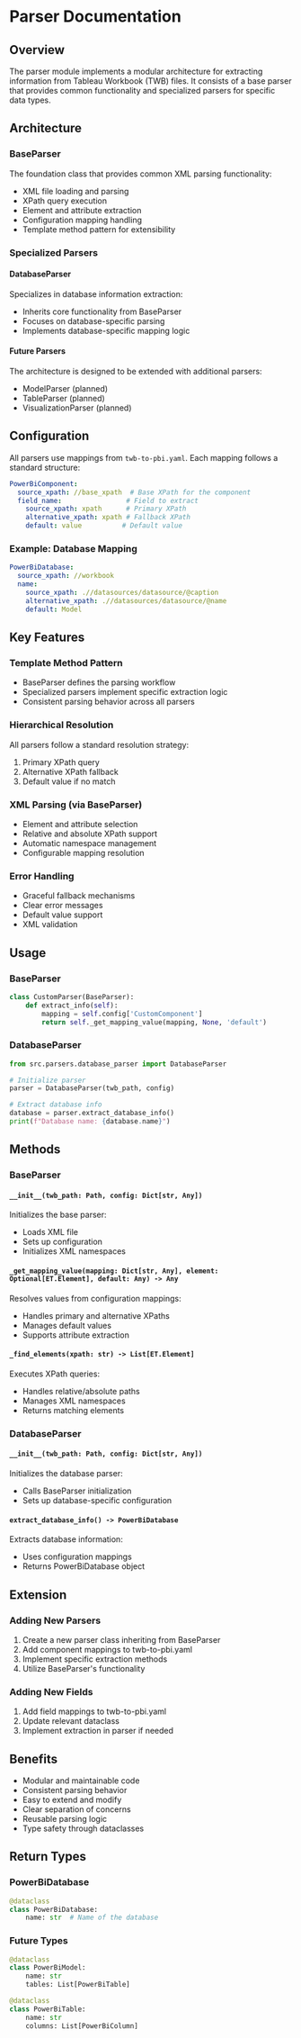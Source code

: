 # Parser Documentation

## Overview
The parser module implements a modular architecture for extracting information from Tableau Workbook (TWB) files. It consists of a base parser that provides common functionality and specialized parsers for specific data types.

## Architecture

### BaseParser
The foundation class that provides common XML parsing functionality:
- XML file loading and parsing
- XPath query execution
- Element and attribute extraction
- Configuration mapping handling
- Template method pattern for extensibility

### Specialized Parsers

#### DatabaseParser
Specializes in database information extraction:
- Inherits core functionality from BaseParser
- Focuses on database-specific parsing
- Implements database-specific mapping logic

#### Future Parsers
The architecture is designed to be extended with additional parsers:
- ModelParser (planned)
- TableParser (planned)
- VisualizationParser (planned)

## Configuration
All parsers use mappings from `twb-to-pbi.yaml`. Each mapping follows a standard structure:

```yaml
PowerBiComponent:
  source_xpath: //base_xpath  # Base XPath for the component
  field_name:                # Field to extract
    source_xpath: xpath      # Primary XPath
    alternative_xpath: xpath # Fallback XPath
    default: value          # Default value
```

### Example: Database Mapping
```yaml
PowerBiDatabase:
  source_xpath: //workbook
  name:
    source_xpath: .//datasources/datasource/@caption
    alternative_xpath: .//datasources/datasource/@name
    default: Model
```

## Key Features

### Template Method Pattern
- BaseParser defines the parsing workflow
- Specialized parsers implement specific extraction logic
- Consistent parsing behavior across all parsers

### Hierarchical Resolution
All parsers follow a standard resolution strategy:
1. Primary XPath query
2. Alternative XPath fallback
3. Default value if no match

### XML Parsing (via BaseParser)
- Element and attribute selection
- Relative and absolute XPath support
- Automatic namespace management
- Configurable mapping resolution

### Error Handling
- Graceful fallback mechanisms
- Clear error messages
- Default value support
- XML validation

## Usage

### BaseParser
```python
class CustomParser(BaseParser):
    def extract_info(self):
        mapping = self.config['CustomComponent']
        return self._get_mapping_value(mapping, None, 'default')
```

### DatabaseParser
```python
from src.parsers.database_parser import DatabaseParser

# Initialize parser
parser = DatabaseParser(twb_path, config)

# Extract database info
database = parser.extract_database_info()
print(f"Database name: {database.name}")
```

## Methods

### BaseParser

#### `__init__(twb_path: Path, config: Dict[str, Any])`
Initializes the base parser:
- Loads XML file
- Sets up configuration
- Initializes XML namespaces

#### `_get_mapping_value(mapping: Dict[str, Any], element: Optional[ET.Element], default: Any) -> Any`
Resolves values from configuration mappings:
- Handles primary and alternative XPaths
- Manages default values
- Supports attribute extraction

#### `_find_elements(xpath: str) -> List[ET.Element]`
Executes XPath queries:
- Handles relative/absolute paths
- Manages XML namespaces
- Returns matching elements

### DatabaseParser

#### `__init__(twb_path: Path, config: Dict[str, Any])`
Initializes the database parser:
- Calls BaseParser initialization
- Sets up database-specific configuration

#### `extract_database_info() -> PowerBiDatabase`
Extracts database information:
- Uses configuration mappings
- Returns PowerBiDatabase object

## Extension

### Adding New Parsers
1. Create a new parser class inheriting from BaseParser
2. Add component mappings to twb-to-pbi.yaml
3. Implement specific extraction methods
4. Utilize BaseParser's functionality

### Adding New Fields
1. Add field mappings to twb-to-pbi.yaml
2. Update relevant dataclass
3. Implement extraction in parser if needed

## Benefits
- Modular and maintainable code
- Consistent parsing behavior
- Easy to extend and modify
- Clear separation of concerns
- Reusable parsing logic
- Type safety through dataclasses

## Return Types

### PowerBiDatabase
```python
@dataclass
class PowerBiDatabase:
    name: str  # Name of the database
```

### Future Types
```python
@dataclass
class PowerBiModel:
    name: str
    tables: List[PowerBiTable]

@dataclass
class PowerBiTable:
    name: str
    columns: List[PowerBiColumn]
```
